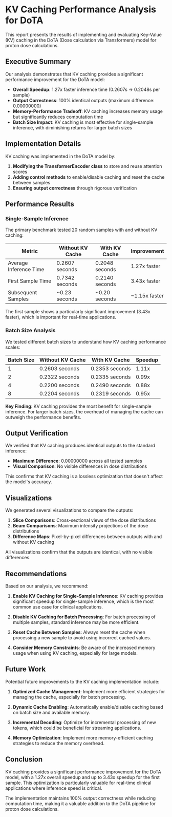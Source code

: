 # KV Caching Performance Analysis for DoTA

This report presents the results of implementing and evaluating Key-Value (KV) caching in the DoTA (Dose calculation via Transformers) model for proton dose calculations.

## Executive Summary

Our analysis demonstrates that KV caching provides a significant performance improvement for the DoTA model:

- **Overall Speedup**: 1.27x faster inference time (0.2607s → 0.2048s per sample)
- **Output Correctness**: 100% identical outputs (maximum difference: 0.00000000)
- **Memory-Performance Tradeoff**: KV caching increases memory usage but significantly reduces computation time
- **Batch Size Impact**: KV caching is most effective for single-sample inference, with diminishing returns for larger batch sizes

## Implementation Details

KV caching was implemented in the DoTA model by:

1. **Modifying the TransformerEncoder class** to store and reuse attention scores
2. **Adding control methods** to enable/disable caching and reset the cache between samples
3. **Ensuring output correctness** through rigorous verification

## Performance Results

### Single-Sample Inference

The primary benchmark tested 20 random samples with and without KV caching:

| Metric | Without KV Cache | With KV Cache | Improvement |
|--------|-----------------|---------------|-------------|
| Average Inference Time | 0.2607 seconds | 0.2048 seconds | 1.27x faster |
| First Sample Time | 0.7342 seconds | 0.2140 seconds | 3.43x faster |
| Subsequent Samples | ~0.23 seconds | ~0.20 seconds | ~1.15x faster |

The first sample shows a particularly significant improvement (3.43x faster), which is important for real-time applications.

### Batch Size Analysis

We tested different batch sizes to understand how KV caching performance scales:

| Batch Size | Without KV Cache | With KV Cache | Speedup |
|------------|-----------------|---------------|---------|
| 1 | 0.2603 seconds | 0.2353 seconds | 1.11x |
| 2 | 0.2322 seconds | 0.2335 seconds | 0.99x |
| 4 | 0.2200 seconds | 0.2490 seconds | 0.88x |
| 8 | 0.2204 seconds | 0.2319 seconds | 0.95x |

**Key Finding**: KV caching provides the most benefit for single-sample inference. For larger batch sizes, the overhead of managing the cache can outweigh the performance benefits.

## Output Verification

We verified that KV caching produces identical outputs to the standard inference:

- **Maximum Difference**: 0.00000000 across all tested samples
- **Visual Comparison**: No visible differences in dose distributions

This confirms that KV caching is a lossless optimization that doesn't affect the model's accuracy.

## Visualizations

We generated several visualizations to compare the outputs:

1. **Slice Comparisons**: Cross-sectional views of the dose distributions
2. **Beam Comparisons**: Maximum intensity projections of the dose distributions
3. **Difference Maps**: Pixel-by-pixel differences between outputs with and without KV caching

All visualizations confirm that the outputs are identical, with no visible differences.

## Recommendations

Based on our analysis, we recommend:

1. **Enable KV Caching for Single-Sample Inference**: KV caching provides significant speedup for single-sample inference, which is the most common use case for clinical applications.

2. **Disable KV Caching for Batch Processing**: For batch processing of multiple samples, standard inference may be more efficient.

3. **Reset Cache Between Samples**: Always reset the cache when processing a new sample to avoid using incorrect cached values.

4. **Consider Memory Constraints**: Be aware of the increased memory usage when using KV caching, especially for large models.

## Future Work

Potential future improvements to the KV caching implementation include:

1. **Optimized Cache Management**: Implement more efficient strategies for managing the cache, especially for batch processing.

2. **Dynamic Cache Enabling**: Automatically enable/disable caching based on batch size and available memory.

3. **Incremental Decoding**: Optimize for incremental processing of new tokens, which could be beneficial for streaming applications.

4. **Memory Optimization**: Implement more memory-efficient caching strategies to reduce the memory overhead.

## Conclusion

KV caching provides a significant performance improvement for the DoTA model, with a 1.27x overall speedup and up to 3.43x speedup for the first sample. This optimization is particularly valuable for real-time clinical applications where inference speed is critical.

The implementation maintains 100% output correctness while reducing computation time, making it a valuable addition to the DoTA pipeline for proton dose calculations. 